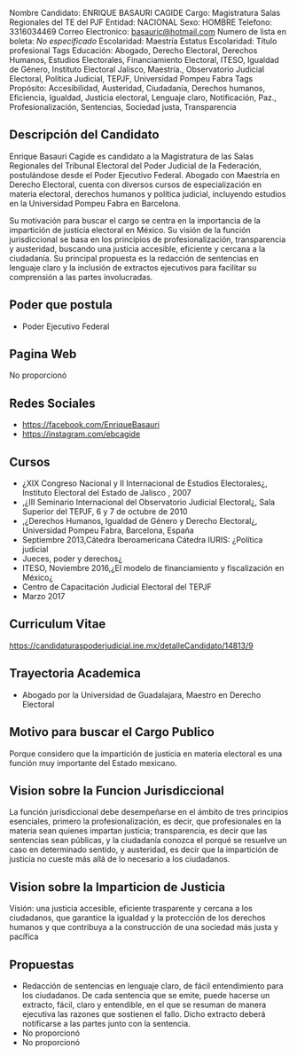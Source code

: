 Nombre Candidato: ENRIQUE BASAURI CAGIDE
Cargo: Magistratura Salas Regionales del TE del PJF
Entidad: NACIONAL
Sexo: HOMBRE
Telefono: 3316034469
Correo Electronico: basauric@hotmail.com
Numero de lista en boleta: *No especificado*
Escolaridad: Maestría
Estatus Escolaridad: Título profesional
Tags Educación: Abogado, Derecho Electoral, Derechos Humanos, Estudios Electorales, Financiamiento Electoral, ITESO, Igualdad de Género, Instituto Electoral Jalisco, Maestría., Observatorio Judicial Electoral, Política Judicial, TEPJF, Universidad Pompeu Fabra
Tags Propósito: Accesibilidad, Austeridad, Ciudadanía, Derechos humanos, Eficiencia, Igualdad, Justicia electoral, Lenguaje claro, Notificación, Paz., Profesionalización, Sentencias, Sociedad justa, Transparencia


## Descripción del Candidato 

Enrique Basauri Cagide es candidato a la Magistratura de las Salas Regionales del Tribunal Electoral del Poder Judicial de la Federación, postulándose desde el Poder Ejecutivo Federal. Abogado con Maestría en Derecho Electoral, cuenta con diversos cursos de especialización en materia electoral, derechos humanos y política judicial, incluyendo estudios en la Universidad Pompeu Fabra en Barcelona.

Su motivación para buscar el cargo se centra en la importancia de la impartición de justicia electoral en México. Su visión de la función jurisdiccional se basa en los principios de profesionalización, transparencia y austeridad, buscando una justicia accesible, eficiente y cercana a la ciudadanía. Su principal propuesta es la redacción de sentencias en lenguaje claro y la inclusión de extractos ejecutivos para facilitar su comprensión a las partes involucradas.


## Poder que postula

- Poder Ejecutivo Federal


## Pagina Web

No proporcionó


## Redes Sociales

- https://facebook.com/EnriqueBasauri
- https://instagram.com/ebcagide


## Cursos

- ¿XIX Congreso Nacional y II Internacional de Estudios Electorales¿, Instituto Electoral del Estado de Jalisco , 2007
- ,¿III Seminario Internacional del Observatorio Judicial Electoral¿, Sala Superior del TEPJF, 6 y 7 de octubre de 2010
- ,¿Derechos Humanos, Igualdad de Género y Derecho Electoral¿, Universidad Pompeu Fabra, Barcelona, España
- Septiembre 2013,Cátedra Iberoamericana Cátedra IURIS: ¿Política judicial
- Jueces, poder y derechos¿
- ITESO, Noviembre 2016,¿El modelo de financiamiento y fiscalización en México¿
- Centro de Capacitación Judicial Electoral del TEPJF
- Marzo 2017


## Curriculum Vitae

https://candidaturaspoderjudicial.ine.mx/detalleCandidato/14813/9


## Trayectoria Academica

- Abogado por la Universidad de Guadalajara, Maestro en Derecho Electoral


## Motivo para buscar el Cargo Publico

Porque considero que la impartición de justicia en materia electoral es una función muy importante del Estado mexicano.


## Vision sobre la Funcion Jurisdiccional

La función jurisdiccional debe desempeñarse en el ámbito de tres principios esenciales, primero la profesionalización, es decir, que profesionales en la materia sean quienes impartan justicia; transparencia, es decir que las sentencias sean públicas, y la ciudadanía conozca el porqué se resuelve un caso en determinado sentido, y austeridad, es decir que la impartición de justicia no cueste más allá de lo necesario a los ciudadanos.


## Vision sobre la Imparticion de Justicia

Visión: una justicia accesible, eficiente trasparente y cercana a los ciudadanos, que garantice la igualdad y la protección de los derechos humanos y que contribuya a la construcción de una sociedad más justa y pacífica


## Propuestas

- Redacción de sentencias en lenguaje claro, de fácil entendimiento para los ciudadanos. De cada sentencia que se emite, puede hacerse un extracto, fácil, claro y entendible, en el que se resuman de manera ejecutiva las razones que sostienen el fallo. Dicho extracto deberá notificarse a las partes junto con la sentencia.
- No proporcionó
- No proporcionó

